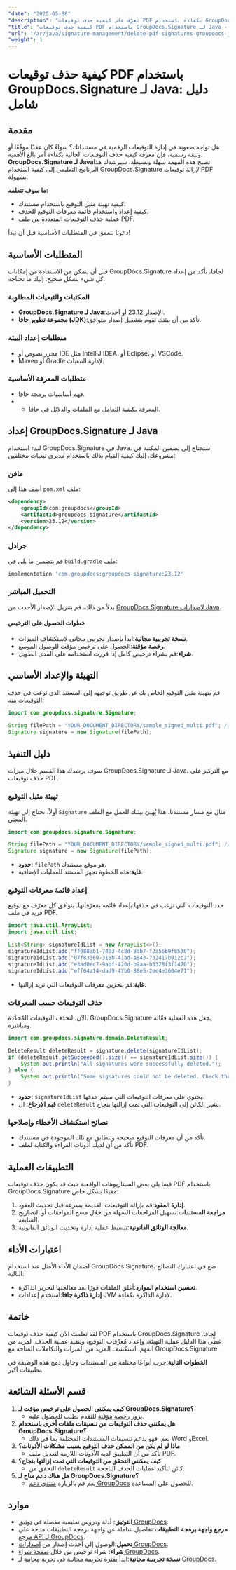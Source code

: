 ```yaml
---
"date": "2025-05-08"
"description": "تعرّف على كيفية حذف توقيعات PDF بكفاءة باستخدام GroupDocs.Signature لـ Java. يغطي هذا الدليل التهيئة، وإدارة مُعرّفات التوقيع، والمزيد."
"title": "كيفية حذف توقيعات PDF باستخدام GroupDocs.Signature لـ Java - دليل شامل"
"url": "/ar/java/signature-management/delete-pdf-signatures-groupdocs-java/"
"weight": 1
---
```


# كيفية حذف توقيعات PDF باستخدام GroupDocs.Signature لـ Java: دليل شامل

## مقدمة
هل تواجه صعوبة في إدارة التوقيعات الرقمية في مستنداتك؟ سواءً كان عقدًا موقّعًا أو وثيقة رسمية، فإن معرفة كيفية حذف التوقيعات الحالية بكفاءة أمر بالغ الأهمية. **GroupDocs.Signature لـ Java**تصبح هذه المهمة سهلة وبسيطة. سيرشدك هذا البرنامج التعليمي إلى كيفية استخدام GroupDocs.Signature لإزالة توقيعات PDF بسهولة.

**ما سوف تتعلمه:**
- كيفية تهيئة مثيل التوقيع باستخدام مستندك.
- كيفية إعداد واستخدام قائمة معرفات التوقيع للحذف.
- عملية حذف التوقيعات المتعددة من ملف PDF.

دعونا نتعمق في المتطلبات الأساسية قبل أن نبدأ!

## المتطلبات الأساسية
قبل أن تتمكن من الاستفادة من إمكانات GroupDocs.Signature لجافا، تأكد من إعداد كل شيء بشكل صحيح. إليك ما تحتاجه:

### المكتبات والتبعيات المطلوبة
- **GroupDocs.Signature لـ Java**:الإصدار 23.12 أو أحدث.
- **مجموعة تطوير جافا (JDK)**:تأكد من أن بيئتك تقوم بتشغيل إصدار متوافق.

### متطلبات إعداد البيئة
- محرر نصوص أو IDE مثل IntelliJ IDEA، أو Eclipse، أو VSCode.
- Maven أو Gradle لإدارة التبعيات.

### متطلبات المعرفة الأساسية
- فهم أساسيات برمجة جافا.
- - المعرفة بكيفية التعامل مع الملفات والدلائل في جافا.

## إعداد GroupDocs.Signature لـ Java
لبدء استخدام GroupDocs.Signature في Java، ستحتاج إلى تضمين المكتبة في مشروعك. إليك كيفية القيام بذلك باستخدام مديري تبعيات مختلفين:

### مافن
أضف هذا إلى `pom.xml` ملف:
```xml
<dependency>
    <groupId>com.groupdocs</groupId>
    <artifactId>groupdocs-signature</artifactId>
    <version>23.12</version>
</dependency>
```

### جرادل
قم بتضمين ما يلي في `build.gradle` ملف:
```gradle
implementation 'com.groupdocs:groupdocs-signature:23.12'
```

### التحميل المباشر
بدلاً من ذلك، قم بتنزيل الإصدار الأحدث من [GroupDocs.Signature لإصدارات Java](https://releases.groupdocs.com/signature/java/).

#### خطوات الحصول على الترخيص
- **نسخة تجريبية مجانية**:ابدأ بإصدار تجريبي مجاني لاستكشاف الميزات.
- **رخصة مؤقتة**:الحصول على ترخيص مؤقت للوصول الموسع.
- **شراء**:قم بشراء ترخيص كامل إذا قررت استخدامه على المدى الطويل.

## التهيئة والإعداد الأساسي
قم بتهيئة مثيل التوقيع الخاص بك عن طريق توجيهه إلى المستند الذي ترغب في حذف التوقيعات منه:
```java
import com.groupdocs.signature.Signature;

String filePath = "YOUR_DOCUMENT_DIRECTORY/sample_signed_multi.pdf"; // استخدم الدليل الفعلي الخاص بك هنا
Signature signature = new Signature(filePath);
```

## دليل التنفيذ
سوف يرشدك هذا القسم خلال ميزات GroupDocs.Signature لـ Java، مع التركيز على حذف توقيعات PDF.

### تهيئة مثيل التوقيع
أولاً، نحتاج إلى تهيئة `Signature` مثال مع مسار مستندنا. هذا يُهيئ بيئتك للعمل مع الملف المعني.
```java
import com.groupdocs.signature.Signature;

String filePath = "YOUR_DOCUMENT_DIRECTORY/sample_signed_multi.pdf"; // استخدم الدليل الفعلي الخاص بك هنا
Signature signature = new Signature(filePath);
```
- **حدود**: `filePath` هو موقع مستندك.
- **غاية**:هذه الخطوة تجهز المستند للعمليات الإضافية.

### إعداد قائمة معرفات التوقيع
حدد التوقيعات التي ترغب في حذفها بإعداد قائمة بمعرّفاتها. يتوافق كل معرّف مع توقيع فريد في ملف PDF.
```java
import java.util.ArrayList;
import java.util.List;

List<String> signatureIdList = new ArrayList<>();
signatureIdList.add("ff988ab1-7403-4c8d-8db7-f2a56b9f8530");
signatureIdList.add("07f83369-318b-41ad-a843-732417b912c2");
signatureIdList.add("e3ad0ec7-9abf-426d-b9aa-b3328f3f1470");
signatureIdList.add("eff64a14-dad9-47b0-88e5-2ee4e3604e71");
```
- **غاية**:قم بتخزين معرفات التوقيعات التي تريد إزالتها.

### حذف التوقيعات حسب المعرفات
الآن، لنحذف التوقيعات المُحدَّدة. GroupDocs.Signature يجعل هذه العملية فعّالة ومباشرة.
```java
import com.groupdocs.signature.domain.DeleteResult;

DeleteResult deleteResult = signature.delete(signatureIdList);
if (deleteResult.getSucceeded().size() == signatureIdList.size()) {
    System.out.println("All signatures were successfully deleted.");
} else {
    System.out.println("Some signatures could not be deleted. Check their identifiers or document access permissions.");
}
```
- **حدود**: `signatureIdList` يحتوي على معرفات التوقيعات التي سيتم حذفها.
- **قيم الإرجاع**: ال `deleteResult` يشير الكائن إلى التوقيعات التي تمت إزالتها بنجاح.

### نصائح استكشاف الأخطاء وإصلاحها
- تأكد من أن معرفات التوقيع صحيحة وتتطابق مع تلك الموجودة في مستندك.
- تأكد من أن لديك أذونات القراءة والكتابة لملف PDF.

## التطبيقات العملية
فيما يلي بعض السيناريوهات الواقعية حيث قد يكون حذف توقيعات PDF باستخدام GroupDocs.Signature مفيدًا بشكل خاص:
1. **إدارة العقود**:قم بإزالة التوقيعات القديمة بسرعة قبل تحديث العقود.
2. **مراجعة المستندات**:تسهيل المراجعات السهلة من خلال مسح الموافقات أو التصاريح السابقة.
3. **معالجة الوثائق القانونية**:تبسيط عملية إدارة وتحديث الوثائق القانونية.

## اعتبارات الأداء
لضمان الأداء الأمثل عند استخدام GroupDocs.Signature، ضع في اعتبارك النصائح التالية:
- **تحسين استخدام الموارد**:أغلق الملفات فورًا بعد معالجتها لتحرير الذاكرة.
- **إدارة ذاكرة جافا**:استخدم إعدادات JVM لإدارة الذاكرة بكفاءة.

## خاتمة
لقد تعلمتَ الآن كيفية حذف توقيعات PDF باستخدام GroupDocs.Signature لجافا. غطّى هذا الدليل عملية التهيئة، وإعداد مُعرِّفات التوقيع، وتنفيذ عملية الحذف. لمزيد من الفهم، استكشف المزيد من الميزات والتكاملات المتاحة مع GroupDocs.Signature.

**الخطوات التالية**:جرب أنواعًا مختلفة من المستندات وحاول دمج هذه الوظيفة في تطبيقات أكبر.

## قسم الأسئلة الشائعة
1. **كيف يمكنني الحصول على ترخيص مؤقت لـ GroupDocs.Signature؟**
   - يزور [رخصة مؤقتة](https://purchase.groupdocs.com/temporary-license/) للتقدم بطلب للحصول عليه.
2. **هل يمكنني حذف التوقيعات من تنسيقات ملفات أخرى باستخدام GroupDocs.Signature؟**
   - نعم، فهو يدعم تنسيقات المستندات المختلفة بما في ذلك Word وExcel.
3. **ماذا لو لم يكن من الممكن حذف التوقيع بسبب مشكلات الأذونات؟**
   - تأكد من أن التطبيق لديه الأذونات اللازمة لتعديل ملف PDF.
4. **كيف يمكنني التحقق من التوقيعات التي تمت إزالتها بنجاح؟**
   - التحقق من `deleteResult` كائن لتأكيد عمليات الحذف الناجحة.
5. **هل هناك دعم متاح لـ GroupDocs.Signature؟**
   - نعم قم بالزيارة [منتدى دعم GroupDocs](https://forum.groupdocs.com/c/signature/) للحصول على المساعدة.

## موارد
- **التوثيق**: أدلة ودروس تعليمية مفصلة في [توثيق GroupDocs](https://docs.groupdocs.com/signature/java/).
- **مرجع واجهة برمجة التطبيقات**:تفاصيل شاملة عن واجهة برمجة التطبيقات متاحة على [مرجع API لـ GroupDocs](https://reference.groupdocs.com/signature/java/).
- **تحميل**:الوصول إلى أحدث إصدار من [إصدارات GroupDocs](https://releases.groupdocs.com/signature/java/).
- **شراء**: شراء ترخيص من خلال [صفحة شراء GroupDocs](https://purchase.groupdocs.com/buy).
- **نسخة تجريبية مجانية**:ابدأ بفترة تجريبية مجانية في [تجربة مجانية لـ GroupDocs](https://releases.groupdocs.com/signature/java/).
